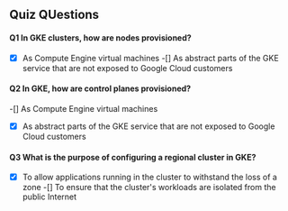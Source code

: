 ## Quiz QUestions

#### Q1 In GKE clusters, how are nodes provisioned?

-[x] As Compute Engine virtual machines
-[] As abstract parts of the GKE service that are not exposed to Google Cloud customers

#### Q2 In GKE, how are control planes provisioned?

-[] As Compute Engine virtual machines
-[x] As abstract parts of the GKE service that are not exposed to Google Cloud customers

#### Q3 What is the purpose of configuring a regional cluster in GKE?

-[x] To allow applications running in the cluster to withstand the loss of a zone
-[] To ensure that the cluster's workloads are isolated from the public Internet
